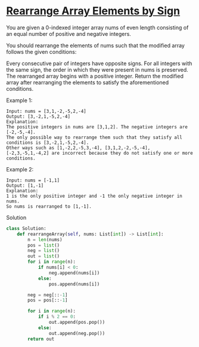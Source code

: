 # [Rearrange Array Elements by Sign](https://leetcode.com/problems/rearrange-array-elements-by-sign/description/)

You are given a 0-indexed integer array nums of even length consisting of an equal number of positive and negative integers.

You should rearrange the elements of nums such that the modified array follows the given conditions:

Every consecutive pair of integers have opposite signs.
For all integers with the same sign, the order in which they were present in nums is preserved.
The rearranged array begins with a positive integer.
Return the modified array after rearranging the elements to satisfy the aforementioned conditions.

Example 1:
```
Input: nums = [3,1,-2,-5,2,-4]
Output: [3,-2,1,-5,2,-4]
Explanation:
The positive integers in nums are [3,1,2]. The negative integers are [-2,-5,-4].
The only possible way to rearrange them such that they satisfy all conditions is [3,-2,1,-5,2,-4].
Other ways such as [1,-2,2,-5,3,-4], [3,1,2,-2,-5,-4], [-2,3,-5,1,-4,2] are incorrect because they do not satisfy one or more conditions.  
```
Example 2:
```
Input: nums = [-1,1]
Output: [1,-1]
Explanation:
1 is the only positive integer and -1 the only negative integer in nums.
So nums is rearranged to [1,-1].
```
Solution
```python
class Solution:
    def rearrangeArray(self, nums: List[int]) -> List[int]:
        n = len(nums)
        pos = list()
        neg = list()
        out = list()
        for i in range(n):
            if nums[i] < 0:
                neg.append(nums[i])
            else:
                pos.append(nums[i])

        neg = neg[::-1]
        pos = pos[::-1]

        for i in range(n):
            if i % 2 == 0:
                out.append(pos.pop())
            else:
                out.append(neg.pop())
        return out
```